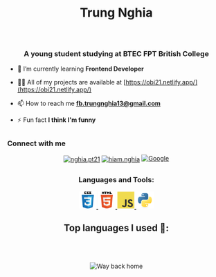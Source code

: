 # <p align="center">Trung Nghia</p>

<p align="center">
	<a href="https://github.com/ptnghia21">
	<img src="https://lh3.googleusercontent.com/fife/AAbDypCFatiA-2xKEe-usTlY7Uhqdd7BQ59XmG4_-F9GLstGRX4CJew1-o4IOjeujk8XvA7UVMwIDR1a3FNzzkZoeA7tmd40CimvD5ojf3lyut3Gg2m6XpEcrcSqa1F6MfZ25THNArOT6C0TqXCtwskNQjHQBX55URbMR0qMYxo62TgJbgCWjPDqxm20xeN-k2bxGHgkrLpH61R62kcDX7D5RmGlidkM-SSnwc4P7TVSDCLcyqUhJc9p-ClWRgTNAz2TqEmHW5o22yk66WGCkdgOlOk9oIK38kun4du4v1-mFuscNM55n9EUWKoVfOlo8y8zzpix2S7u7ahnaBYmkIaCvQ-fFeSUWLu4aND7gdtPLD_SXvBkTZCA1_tSXyJqDpvBclKRkRTDCpstlJAcehrX_MHMroCCWj2--qZXcAE_zrnDXpXVdKSV5ISypcNgQynWQYC_An_qywyznWG6mjxYpZhS1W8BCj4Z8gSINmRf7NveiQgDnh6D5j43leLbuJkhVYLViDqKNMFQ2jhwPYTQ1cl96d1v7jRy2s9QNr9o9J7wBH0EiXPpO-ucJVu_BohjNfbAnXqLjXJZDET6v0q7nW_hHwgVQRsJL0h-5ieuSNgJDLHS5wMke01hAZmY7BO6RWa5-U23NZP8bYrx5ivShr1Wu2sDq9ZYOoh_WneZH_DSt6dchu9VQQRIMxkuHIJ-g_kXKB39ZUvtb8USf7jbeFUsKi-y3kIik8r1IB8xUxagJBmET_ucJtlVYKHPnsjnpm9dGNLoXLykon5iXb-6xzrx-qsMBwLkZAZc_XTugUzf0FYTzzzwrcQvRwHpGFFhVDmC8ocCyOHvVg9nm9Qg5prORmO0AFQQcZyDF8d4WKfcWywJ6D83iWcXkGiKg5Pk9TsaEekvHVzPlLV62h4TgMH0Q8r5yxzFNN_wEGRFYD4e0juu7DrFNNHKEfq101X-wsIT2G3hsbxL4IkH4c_NZpijyJJe2MuQHufisBfYxyZlj40kO672Pm0MdMeTehz5L6NTp6Uf0nQoja1qs_ZGbW4YgXMQhlJPBoDFTvBJzBUdkMRpQXt9zMvskBE4WRPSAQdyMHAF578xRx3nHMyTE6UopwBjGM4saqGWI8_TPCPfb2JMrlO8meN4Eucx8NIPxYQcnR-YKVLAwmqmvOAL8_Orp6UvtOg7Gh5a_rbjcAQxb6p-e5d9nM-_I6BzG-47JjVC5y-TxzqiaAzrdjBs01nOJewUMryY-JhPtzcYQDvgckCkDo26p7Kau8EOWtYiYYCtVtO_AUhL2L6Alrn2YU-s6EMXidTzR5PafSH088DlEWlP2zfJDQnmMOEs_wAwV7y97tmn8MuKEMmLlr8cCazJYz5Vr2gTLlHB3wepe3vGan_O_IUvE6WpyM38PaJ8IYHecocKMUL0i49ddTtyy6yC8ghKWwlpOWYzGu3PHo6Crvsn43rZQPXsIxlbweBqdHRYbQmgYSznxXzKD6w2RmnvaO-yfIh10A99LY4bvZxmpKEPobopV8mxg05x9KL_0RA7lBtZJ3KVkC6RArRLyc2EKCGr9ETxPKlOePSTwYEWrjPrVyAEK-dl74oAv4BKog=w1920-h892" width = "200" alt="">
	</a>
</p>

<h3 align="center">A young student studying at BTEC FPT British College</h3>

- 🌱 I’m currently learning **Frontend Developer**

- 👨‍💻 All of my projects are available at [https://obi21.netlify.app/](https://obi21.netlify.app/)

- 📫 How to reach me **fb.trungnghia13@gmail.com**

- ⚡ Fun fact **I think I'm funny**

## <h3 align="left">Connect with me</h3>
<p align="center">
<a href="https://fb.com/nghia.pt21" target="blank"><img align="center" src="https://raw.githubusercontent.com/rahuldkjain/github-profile-readme-generator/master/src/images/icons/Social/facebook.svg" alt="nghia.pt21" height="30" width="40" /></a>
<a href="https://instagram.com/hiam.nghia" target="blank"><img align="center" src="https://raw.githubusercontent.com/rahuldkjain/github-profile-readme-generator/master/src/images/icons/Social/instagram.svg" alt="hiam.nghia" height="30" width="40" /></a>
    <a href="mailto:fb.trungnghia13@gmail.com">
    <img src="https://www.vectorlogo.zone/logos/google/google-icon.svg" alt="Google" height="30" width="30">
  </a>
</p>

##
<h3 align="center">Languages and Tools:</h3>
<p align="center"> <a href="https://www.w3schools.com/css/" target="_blank" rel="noreferrer"> <img src="https://raw.githubusercontent.com/devicons/devicon/master/icons/css3/css3-original-wordmark.svg" alt="css3" width="40" height="40"/> </a> <a href="https://www.w3.org/html/" target="_blank" rel="noreferrer"> <img src="https://raw.githubusercontent.com/devicons/devicon/master/icons/html5/html5-original-wordmark.svg" alt="html5" width="40" height="40"/> </a> <a href="https://developer.mozilla.org/en-US/docs/Web/JavaScript" target="_blank" rel="noreferrer"> <img src="https://raw.githubusercontent.com/devicons/devicon/master/icons/javascript/javascript-original.svg" alt="javascript" width="40" height="40"/> </a> <a href="https://www.python.org" target="_blank" rel="noreferrer"> <img src="https://raw.githubusercontent.com/devicons/devicon/master/icons/python/python-original.svg" alt="python" width="40" height="40"/> </a> </p>

## <p align="center">Top languages I used 👀:</p>
<p align="center"><img src="https://github-readme-stats.vercel.app/api/top-langs/?username=ptnghia21&langs_count=10&theme=tokyonight&layout=compact" alt="" /></p>

##
<p align="center"><img src="https://i.pinimg.com/originals/5e/ec/9f/5eec9ff83a549b1a11fba7f815cc7182.gif" alt="Way back home" height="300" width="300"></p>
